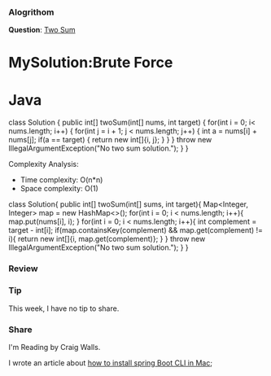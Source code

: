 ### Alogrithom
**Question**: [Two Sum](https://leetcode.com/problems/two-sum/description/)

# MySolution:Brute Force
# Java
class Solution {
    public int[] twoSum(int[] nums, int target) {
		for(int i = 0; i< nums.length; i++) {
			for(int j = i + 1; j < nums.length; j++) {
				int a = nums[i] + nums[j];
				if(a == target) {
					return new int[]{i, j};
				}
			}
		}
		throw new IllegalArgumentException("No two sum solution.");
    }
}

Complexity Analysis:
- Time complexity: O(n*n)
- Space complexity: O(1)

<!-- Better Solution: Two-pass Hash Table -->
class Solution{
    public int[] twoSum(int[] sums, int target){
        Map<Integer, Integer> map = new HashMap<>();
        for(int i = 0; i < nums.length; i++){
            map.put(nums[i], i);
        }
        for(int i = 0; i < nums.length; i++){
            int complement = target - int[i];
            if(map.containsKey(complement) && map.get(complement) != i){
                return new int[]{i, map.get(complement)};
            }
        }
        throw new IllegalArgumentException("No two sum solution.");
    }
}

### Review



### Tip
This week, I have no tip to share.


### Share
I'm Reading <Spring Boot in Action> by Craig Walls.<br/>

I wrote an article about [how to install spring Boot CLI in Mac](https://www.cnblogs.com/linkworld/p/9206910.html);
